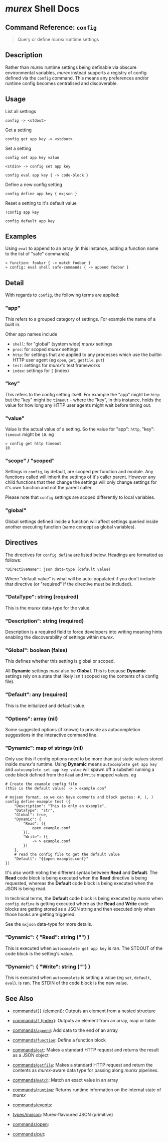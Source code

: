 # _murex_ Shell Docs

## Command Reference: `config`

> Query or define _murex_ runtime settings

## Description

Rather than _murex_ runtime settings being definable via obscure environmental
variables, _murex_ instead supports a registry of config defined via the
`config` command. This means any preferences and/or runtime config becomes
centralised and discoverable.

## Usage

List all settings

    config -> <stdout>
    
Get a setting

    config get app key -> <stdout>
    
Set a setting

    config set app key value
    
    <stdin> -> config set app key
    
    config eval app key { -> code-block }
    
Define a new config setting

    config define app key { mxjson }
    
Reset a setting to it's default value

    !config app key
    
    config default app key

## Examples

Using `eval` to append to an array (in this instance, adding a function
name to the list of "safe" commands)

    » function: foobar { -> match foobar }
    » config: eval shell safe-commands { -> append foobar }

## Detail

With regards to `config`, the following terms are applied:

### "app"

This refers to a grouped category of settings. For example the name of a built
in.
  
Other app names include

* `shell`: for "global" (system wide) _murex_ settings
* `proc`: for scoped _murex_ settings
* `http`: for settings that are applied to any processes which use the builtin
   HTTP user agent (eg `open`, `get`, `getfile`, `put`)
* `test`: settings for _murex_'s test frameworks
* `index`: settings for `[` (index)

### "key"

This refers to the config setting itself. For example the "app" might be `http`
but the "key" might be `timeout` - where the "key", in this instance, holds the
value for how long any HTTP user agents might wait before timing out.

### "value"

Value is the actual value of a setting. So the value for "app": `http`, "key":
`timeout` might be `10`. eg

    » config get http timeout
    10
    
### "scope" / "scoped"

Settings in `config`, by default, are scoped per function and module. Any
functions called will inherit the settings of it's caller parent. However any
child functions that then change the settings will only change settings for it's
own function and not the parent caller.

Please note that `config` settings are scoped differently to local variables.

### "global"

Global settings defined inside a function will affect settings queried inside
another executing function (same concept as global variables).

## Directives

The directives for `config define` are listed below. Headings are formatted
as follows: 

    "DirectiveName": json data-type (default value)
    
Where "default value" is what will be auto-populated if you don't include that
directive (or "required" if the directive must be included).

### "DataType": string (required)

This is the _murex_ data-type for the value.

### "Description": string (required)

Description is a required field to force developers into writing meaning hints
enabling the discoverability of settings within _murex_.

### "Global": boolean (false)

This defines whether this setting is global or scoped.

All **Dynamic** settings _must_ also be **Global**. This is because **Dynamic**
settings rely on a state that likely isn't scoped (eg the contents of a config
file).

### "Default": any (required)

This is the initialized and default value.

### "Options": array (nil)

Some suggested options (if known) to provide as autocompletion suggestions in
the interactive command line.

### "Dynamic": map of strings (nil)

Only use this if config options need to be more than just static values stored
inside _murex_'s runtime. Using **Dynamic** means `autocomplete get app key`
and `autocomplete set app key value` will spawn off a subshell running a code
block defined from the `Read` and `Write` mapped values. eg

    # Create the example config file
    (this is the default value) -> > example.conf
    
    # mxjson format, so we can have comments and block quotes: #, (, )
    config define example test ({
        "Description": "This is only an example",
        "DataType": "str",
        "Global": true,
        "Dynamic": {
            "Read": ({
                open example.conf
            }),
            "Write": ({
                -> > example.conf
            })
        },
        # read the config file to get the default value
        "Default": "${open example.conf}"
    })
    
It's also worth noting the different syntax between **Read** and **Default**.
The **Read** code block is being executed when the **Read** directive is being
requested, whereas the **Default** code block is being executed when the JSON
is being read.

In technical terms, the **Default** code block is being executed by _murex_ 
when `config define` is getting executed where as the **Read** and **Write**
code blocks are getting stored as a JSON string and then executed only when
those hooks are getting triggered.

See the `mxjson` data-type for more details.

### "Dynamic": { "Read": string ("") }

This is executed when `autocomplete get app key` is ran. The STDOUT of the code
block is the setting's value.

### "Dynamic": { "Write": string ("") }

This is executed when `autocomplete` is setting a value (eg `set`, `default`,
`eval`). is ran. The STDIN of the code block is the new value.

## See Also

* [commands/`[[` (element)](../commands/element.md):
  Outputs an element from a nested structure
* [commands/`[` (index)](../commands/index.md):
  Outputs an element from an array, map or table
* [commands/`append`](../commands/append.md):
  Add data to the end of an array
* [commands/`function`](../commands/function.md):
  Define a function block
* [commands/`get`](../commands/get.md):
  Makes a standard HTTP request and returns the result as a JSON object
* [commands/`getfile`](../commands/getfile.md):
  Makes a standard HTTP request and return the contents as _murex_-aware data type for passing along _murex_ pipelines.
* [commands/`match`](../commands/match.md):
  Match an exact value in an array
* [commands/`runtime`](../commands/runtime.md):
  Returns runtime information on the internal state of _murex_
* [commands/events](../commands/events.md):
  
* [types/mxjson](../types/mxjson.md):
  Murex-flavoured JSON (primitive)
* [commands/open](../commands/open.md):
  
* [commands/put](../commands/put.md):
  